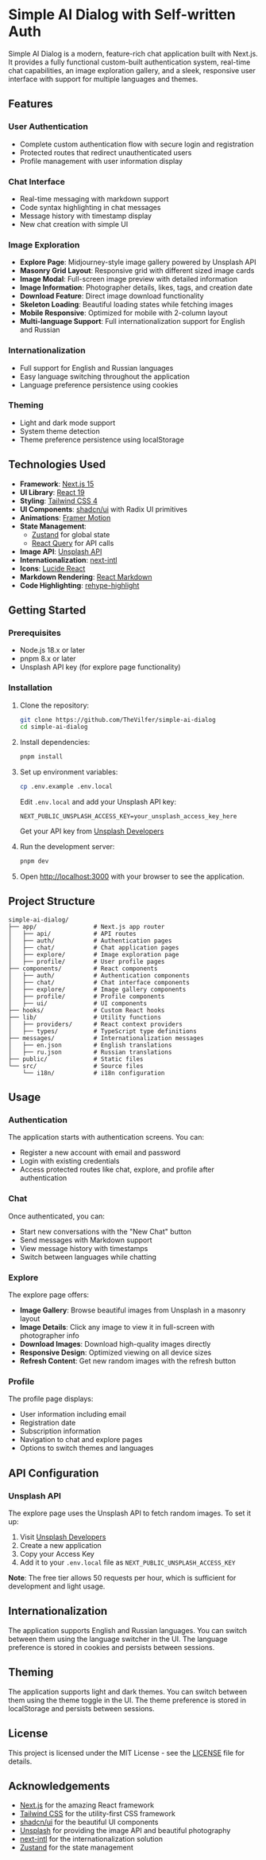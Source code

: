 # Simple AI Dialog with Self-written Auth

Simple AI Dialog is a modern, feature-rich chat application built with Next.js. It provides a fully functional custom-built authentication system, real-time chat capabilities, an image exploration gallery, and a sleek, responsive user interface with support for multiple languages and themes.

## Features

### User Authentication
- Complete custom authentication flow with secure login and registration
- Protected routes that redirect unauthenticated users
- Profile management with user information display

### Chat Interface
- Real-time messaging with markdown support
- Code syntax highlighting in chat messages
- Message history with timestamp display
- New chat creation with simple UI

### Image Exploration
- **Explore Page**: Midjourney-style image gallery powered by Unsplash API
- **Masonry Grid Layout**: Responsive grid with different sized image cards
- **Image Modal**: Full-screen image preview with detailed information
- **Image Information**: Photographer details, likes, tags, and creation date
- **Download Feature**: Direct image download functionality
- **Skeleton Loading**: Beautiful loading states while fetching images
- **Mobile Responsive**: Optimized for mobile with 2-column layout
- **Multi-language Support**: Full internationalization support for English and Russian

### Internationalization
- Full support for English and Russian languages
- Easy language switching throughout the application
- Language preference persistence using cookies

### Theming
- Light and dark mode support
- System theme detection
- Theme preference persistence using localStorage

## Technologies Used

- **Framework**: [Next.js 15](https://nextjs.org/)
- **UI Library**: [React 19](https://react.dev/)
- **Styling**: [Tailwind CSS 4](https://tailwindcss.com/)
- **UI Components**: [shadcn/ui](https://ui.shadcn.com/) with Radix UI primitives
- **Animations**: [Framer Motion](https://www.framer.com/motion/)
- **State Management**: 
  - [Zustand](https://github.com/pmndrs/zustand) for global state
  - [React Query](https://tanstack.com/query) for API calls
- **Image API**: [Unsplash API](https://unsplash.com/developers)
- **Internationalization**: [next-intl](https://next-intl-docs.vercel.app/)
- **Icons**: [Lucide React](https://lucide.dev/guide/packages/lucide-react)
- **Markdown Rendering**: [React Markdown](https://github.com/remarkjs/react-markdown)
- **Code Highlighting**: [rehype-highlight](https://github.com/rehypejs/rehype-highlight)

## Getting Started

### Prerequisites

- Node.js 18.x or later
- pnpm 8.x or later
- Unsplash API key (for explore page functionality)

### Installation

1. Clone the repository:
   ```bash
   git clone https://github.com/TheVilfer/simple-ai-dialog
   cd simple-ai-dialog
   ```

2. Install dependencies:
   ```bash
   pnpm install
   ```

3. Set up environment variables:
   ```bash
   cp .env.example .env.local
   ```
   
   Edit `.env.local` and add your Unsplash API key:
   ```
   NEXT_PUBLIC_UNSPLASH_ACCESS_KEY=your_unsplash_access_key_here
   ```
   
   Get your API key from [Unsplash Developers](https://unsplash.com/developers)

4. Run the development server:
   ```bash
   pnpm dev
   ```

5. Open [http://localhost:3000](http://localhost:3000) with your browser to see the application.

## Project Structure

```
simple-ai-dialog/
├── app/                # Next.js app router
│   ├── api/            # API routes
│   ├── auth/           # Authentication pages
│   ├── chat/           # Chat application pages
│   ├── explore/        # Image exploration page
│   ├── profile/        # User profile pages
├── components/         # React components
│   ├── auth/           # Authentication components
│   ├── chat/           # Chat interface components
│   ├── explore/        # Image gallery components
│   ├── profile/        # Profile components
│   ├── ui/             # UI components
├── hooks/              # Custom React hooks
├── lib/                # Utility functions
│   ├── providers/      # React context providers
│   ├── types/          # TypeScript type definitions
├── messages/           # Internationalization messages
│   ├── en.json         # English translations
│   ├── ru.json         # Russian translations
├── public/             # Static files
└── src/                # Source files
    └── i18n/           # i18n configuration
```

## Usage

### Authentication

The application starts with authentication screens. You can:
- Register a new account with email and password
- Login with existing credentials
- Access protected routes like chat, explore, and profile after authentication

### Chat

Once authenticated, you can:
- Start new conversations with the "New Chat" button
- Send messages with Markdown support
- View message history with timestamps
- Switch between languages while chatting

### Explore

The explore page offers:
- **Image Gallery**: Browse beautiful images from Unsplash in a masonry layout
- **Image Details**: Click any image to view it in full-screen with photographer info
- **Download Images**: Download high-quality images directly
- **Responsive Design**: Optimized viewing on all device sizes
- **Refresh Content**: Get new random images with the refresh button

### Profile

The profile page displays:
- User information including email
- Registration date
- Subscription information
- Navigation to chat and explore pages
- Options to switch themes and languages

## API Configuration

### Unsplash API

The explore page uses the Unsplash API to fetch random images. To set it up:

1. Visit [Unsplash Developers](https://unsplash.com/developers)
2. Create a new application
3. Copy your Access Key
4. Add it to your `.env.local` file as `NEXT_PUBLIC_UNSPLASH_ACCESS_KEY`

**Note**: The free tier allows 50 requests per hour, which is sufficient for development and light usage.

## Internationalization

The application supports English and Russian languages. You can switch between them using the language switcher in the UI. The language preference is stored in cookies and persists between sessions.

## Theming

The application supports light and dark themes. You can switch between them using the theme toggle in the UI. The theme preference is stored in localStorage and persists between sessions.

## License

This project is licensed under the MIT License - see the [LICENSE](LICENSE) file for details.

## Acknowledgements

- [Next.js](https://nextjs.org/) for the amazing React framework
- [Tailwind CSS](https://tailwindcss.com/) for the utility-first CSS framework
- [shadcn/ui](https://ui.shadcn.com/) for the beautiful UI components
- [Unsplash](https://unsplash.com/) for providing the image API and beautiful photography
- [next-intl](https://next-intl-docs.vercel.app/) for the internationalization solution
- [Zustand](https://github.com/pmndrs/zustand) for the state management
